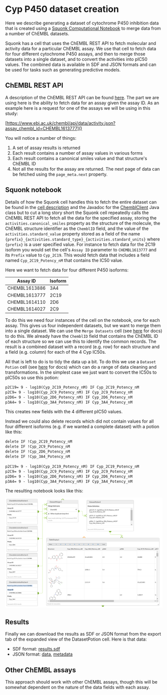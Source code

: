 # Cyp P450 dataset creation

Here we describe generating a dataset of cytochrome P450 inhibition data that is created using a [Squonk Computational
Notebook](https://squonk.it/) to merge data from a number of ChEMBL datasets.

Squonk has a cell that uses the ChEMBL REST API to fetch molecular and activity data for a particular ChEMBL assay.
We use that cell to fetch data for four different cytochrome P450 assays, and then to merge those datasets into a single
dataset, and to convert the activities into pIC50 values. The combined data is available in SDF and JSON formats and can
be used for tasks such as generating predictive models.

## ChEMBL REST API

A description of the ChEMBL REST API can be found
[here](https://chembl.gitbook.io/chembl-interface-documentation/web-services/chembl-data-web-services).
The part we are using here is the ability to fetch data for an assay given the assay ID.
As an example here is a request for one of the assays we will be using in this study:

[https://www.ebi.ac.uk/chembl/api/data/activity.json?assay_chembl_id=CHEMBL1613777]()

You will notice a number of things:

1. A set of assay results is returned
1. Each result contains a number of assay values in various forms
1. Each result contains a canonical smiles value and that structure's ChEMBL ID
1. Not all the results for the assay are returned. The next page of data can be fetched using the `page_meta.next` property.

## Squonk notebook

Details of how the Squonk cell handles this to fetch the entire dataset can be found in the 
[cell description](https://squonk.it/docs/cells/ChEMBL%20Activities%20Fetcher/)
and the Javadoc for the [ChemblClient](https://github.com/InformaticsMatters/squonk/blob/63386998ea67db4260e11db1f4566aebd7f93fc8/components/common-utils/src/main/groovy/org/squonk/chembl/ChemblClient.java) 
Java class but to cut a long story short the Squonk cell repeatedly calls the ChEMBL REST API to fetch all the data for the specified
assay, storing the `activities.canonical_smiles` property as the structure of the molecule, the ChEMBL structure identifier
as the `ChemblID` field, and the value of the `activities.standard_value` property stored as a field of the name 
`{prefix}_{activities.standard_type}_{activities.standard_units}`
where `{prefix}` is a user specified value. For instance to fetch data for the 2C19 isoform you would set the cell's `Assay ID` 
parameter to `CHEMBL1613777` and its `Prefix` value to `Cyp_2C19`. This would fetch data that includes a field named
`Cyp_2C19_Potency_nM` that contains the IC50 value.

Here we want to fetch data for four different P450 isoforms:

| Assay ID      | Isoform |
|---------------|---------|
| CHEMBL1613886 | 3A4 |
| CHEMBL1613777 | 2C19 |
| CHEMBL1614110 | 2D6 |
| CHEMBL1614027 | 2C9 |

To do this we need four instances of the cell on the notebook, one for each assay. This gives us four independent datasets, 
but we want to merge them into a single dataset. We can use the `Merge Datasets` cell (see 
[here](https://squonk.it/docs/cells/Merge%20Datasets/) for docs) to do this. We already have the `ChemblID` field that 
contains the ChEMBL ID of each structure so we can use this to identify the common records. The result is a combined dataset
with a record (e.g. row) for each structure and a field (e.g. column) for each of the 4 Cyp IC50s.

All that is left to do is to tidy the data up a bit. To do this we use a `Dataset Potion` cell (see 
[here](https://squonk.it/docs/cells/Dataset%20Potion/) for docs) which can do a range of data cleaning and transformations.
In the simplest case we just want to convert the IC50s to pIC50s so use this potion:

```
p2C19= 9 - log10(Cyp_2C19_Potency_nM) IF Cyp_2C19_Potency_nM
p2C9= 9 - log10(Cyp_2C9_Potency_nM) IF Cyp_2C9_Potency_nM
p2D6= 9 - log10(Cyp_2D6_Potency_nM) IF Cyp_2D6_Potency_nM
p3A4= 9 - log10(Cyp_3A4_Potency_nM) IF Cyp_3A4_Potency_nM
``` 

This creates new fields with the 4 different pIC50 values.

Instead we could also delete records which did not contain values for all four different isoforms (e.g. if we wanted a 
complete dataset) with a potion like this:

```
delete IF !Cyp_2C19_Potency_nM
delete IF !Cyp_2C9_Potency_nM
delete IF !Cyp_2D6_Potency_nM
delete IF !Cyp_3A4_Potency_nM

p2C19= 9 - log10(Cyp_2C19_Potency_nM) IF Cyp_2C19_Potency_nM
p2C9= 9 - log10(Cyp_2C9_Potency_nM) IF Cyp_2C9_Potency_nM
p2D6= 9 - log10(Cyp_2D6_Potency_nM) IF Cyp_2D6_Potency_nM
p3A4= 9 - log10(Cyp_3A4_Potency_nM) IF Cyp_3A4_Potency_nM
``` 

The resulting notebook looks like this:

![notebook](notebook.png "Notebook screenshot")


## Results

Finally we can download the results as SDF or JSON format from the export tab of the expanded view of the DatasetPotion cell.
Here is that data:

- SDF format: [results.sdf]()
- JSON format: [data](results.json), [metadata](results_metadata.json)

## Other ChEMBL assays

This approach should work with other ChEMBL assays, though this will be somewhat dependent on the nature of the data fields 
with each assay.
